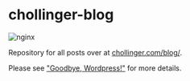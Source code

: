 # chollinger-blog

![nginx](https://github.com/otter-in-a-suit/chollinger-blog/workflows/nginx/badge.svg?branch=master) 

Repository for all posts over at [chollinger.com/blog/](https://chollinger.com/blog/).

Please see ["Goodbye, Wordpress!"](https://chollinger.com/blog/2020/05/goodbye-wordpress-hello-hugo-nginx/) for more details.